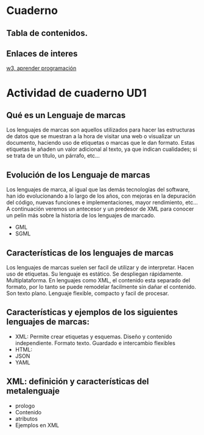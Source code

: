 # Cuaderno
## Tabla de contenidos.
## Enlaces de interes
[w3, aprender programación](https://www.w3.org/)


# Actividad de cuaderno UD1
## Qué es un Lenguaje de marcas
Los lenguajes de marcas son aquellos utilizados para hacer las estructuras de datos que se muestran a la hora de visitar una web o visualizar un documento, haciendo uso de etiquetas o marcas que le dan formato. Estas etiquetas le añaden un valor adicional al texto, ya que indican cualidades; si se trata de un título, un párrafo, etc...
## Evolución de los Lenguaje de marcas
Los lenguajes de marca, al igual que las demás tecnologías del software, han ido evolucionando a lo largo de los años, con mejoras en la depuración del código, nuevas funciones e implementaciones, mayor rendimiento, etc... A continuación veremos un antecesor y un predesor de XML para conocer un pelín más sobre la historia de los lenguajes de marcado.
- GML
- SGML
## Características de los lenguajes de marcas
Los lenguajes de marcas suelen ser facil de utilizar y de interpretar. Hacen uso de etiquetas. Su lenguaje es estático. Se despliegan rápidamente. Multiplataforma. En lenguajes como XML, el contenido esta separado del formato, por lo tanto se puede remodelar facilmente sin dañar el contenido. Son texto plano. Lenguaje flexible, compacto y facil de procesar.
## Características y ejemplos de los siguientes lenguajes de marcas:
- XML: Permite crear etiquetas y esquemas. Diseño y contenido independiente. Formato texto. Guardado e intercambio flexibles
- HTML: 
- JSON
- YAML
## XML: definición y características del metalenguaje
- prologo
- Contenido
- atributos
- Ejemplos en XML
